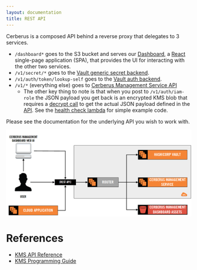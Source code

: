 ```yaml
---
layout: documentation
title: REST API
---
```


Cerberus is a composed API behind a reverse proxy that delegates to 3 services.

* `/dashboard*` goes to the S3 bucket and serves our [Dashboard](../user-guide/dashboard), a
  <a target="_blank" onclick="trackOutboundLink('https://facebook.github.io/react/')" href="https://facebook.github.io/react/">React</a> single-page application (SPA), that provides the UI for interacting with the other two services.
* `/v1/secret/*` goes to the <a target="_blank" onclick="trackOutboundLink('https://www.vaultproject.io/docs/secrets/generic/index.html')" href="https://www.vaultproject.io/docs/secrets/generic/index.html">Vault generic secret backend</a>.
* `/v1/auth/token/lookup-self` goes to the <a target="_blank" onclick="trackOutboundLink('https://www.vaultproject.io/docs/auth/token.html')" href="https://www.vaultproject.io/docs/auth/token.html">Vault auth backend</a>.
* `/v1/*` (everything else) goes to <a target="_blank" onclick="trackOutboundLink('https://github.com/Nike-Inc/cerberus-management-service/blob/master/API.md')" href="https://github.com/Nike-Inc/cerberus-management-service/blob/master/API.md">Cerberus Management Service API</a>
  * The other key thing to note is that when you post to `/v1/auth/iam-role` the JSON payload you get back is an 
    encrypted KMS blob that requires 
    a <a target="_blank" onclick="trackOutboundLink('http://docs.aws.amazon.com/kms/latest/developerguide/programming-encryption.html')" href="http://docs.aws.amazon.com/kms/latest/developerguide/programming-encryption.html">decrypt call</a> to get the actual
    JSON payload defined in the <a target="_blank" onclick="trackOutboundLink('https://github.com/Nike-Inc/cerberus-management-service/blob/master/API.md')" href="https://github.com/Nike-Inc/cerberus-management-service/blob/master/API.md">API</a>.  See the 
    <a target="_blank" onclick="trackOutboundLink('https://github.com/Nike-Inc/cerberus-healthcheck-lambda')" href="https://github.com/Nike-Inc/cerberus-healthcheck-lambda">health check lambda</a> for simple example code.

Please see the documentation for the underlying API you wish to work with.
    
<img src="../../images/arch-diagrams/cerberus-core-components-hlo.png" />

# References

*  <a target="_blank" onclick="trackOutboundLink('http://docs.aws.amazon.com/kms/latest/APIReference/Welcome.html')" href="http://docs.aws.amazon.com/kms/latest/APIReference/Welcome.html">KMS API Reference</a>
*  <a target="_blank" onclick="trackOutboundLink('http://docs.aws.amazon.com/kms/latest/developerguide/programming-top.html')" href="http://docs.aws.amazon.com/kms/latest/developerguide/programming-top.html">KMS Programming Guide</a>